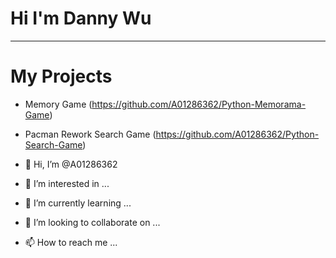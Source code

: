 # Hi I'm Danny Wu
-- -- 






# My Projects
- Memory Game (https://github.com/A01286362/Python-Memorama-Game)
- Pacman Rework Search Game (https://github.com/A01286362/Python-Search-Game)




- 👋 Hi, I’m @A01286362
- 👀 I’m interested in ...
- 🌱 I’m currently learning ...
- 💞️ I’m looking to collaborate on ...
- 📫 How to reach me ...

<!---
A01286362/A01286362 is a ✨ special ✨ repository because its `README.md` (this file) appears on your GitHub profile.
You can click the Preview link to take a look at your changes.
--->

